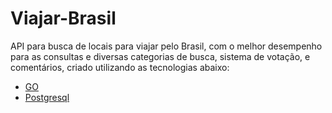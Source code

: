 # Viajar-Brasil

API para busca de locais para viajar pelo Brasil, com o melhor desempenho para as consultas e diversas categorias de busca, sistema de votação, e comentários, criado utilizando as tecnologias abaixo:
 * <a href="https://golang.org/">GO</a>
 * <a href="https://www.postgresql.org/">Postgresql</a>
